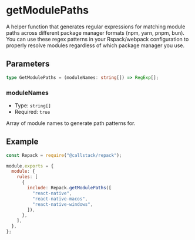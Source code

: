# getModulePaths

A helper function that generates regular expressions for matching module paths across different package manager formats (npm, yarn, pnpm, bun). You can use these regex patterns in your Rspack/webpack configuration to properly resolve modules regardless of which package manager you use.

## Parameters

```ts
type GetModulePaths = (moduleNames: string[]) => RegExp[];
```

### moduleNames

- Type: `string[]`
- Required: `true`

Array of module names to generate path patterns for.

## Example

```js title=rspack.config.cjs
const Repack = require("@callstack/repack");

module.exports = {
  module: {
    rules: [
      {
        include: Repack.getModulePaths([
          "react-native",
          "react-native-macos",
          "react-native-windows",
        ]),
      },
    ],
  },
};
```
